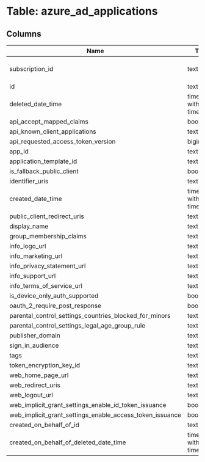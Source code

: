 
# Table: azure_ad_applications

## Columns
| Name        | Type           | Description  |
| ------------- | ------------- | -----  |
|subscription_id|text|Azure subscription id|
|id|text||
|deleted_date_time|timestamp without time zone||
|api_accept_mapped_claims|boolean||
|api_known_client_applications|text[]||
|api_requested_access_token_version|bigint||
|app_id|text||
|application_template_id|text||
|is_fallback_public_client|boolean||
|identifier_uris|text[]||
|created_date_time|timestamp without time zone||
|public_client_redirect_uris|text[]||
|display_name|text||
|group_membership_claims|text||
|info_logo_url|text||
|info_marketing_url|text||
|info_privacy_statement_url|text||
|info_support_url|text||
|info_terms_of_service_url|text||
|is_device_only_auth_supported|boolean||
|oauth_2_require_post_response|boolean||
|parental_control_settings_countries_blocked_for_minors|text[]||
|parental_control_settings_legal_age_group_rule|text||
|publisher_domain|text||
|sign_in_audience|text||
|tags|text[]||
|token_encryption_key_id|text||
|web_home_page_url|text||
|web_redirect_uris|text[]||
|web_logout_url|text||
|web_implicit_grant_settings_enable_id_token_issuance|boolean||
|web_implicit_grant_settings_enable_access_token_issuance|boolean||
|created_on_behalf_of_id|text||
|created_on_behalf_of_deleted_date_time|timestamp without time zone||
